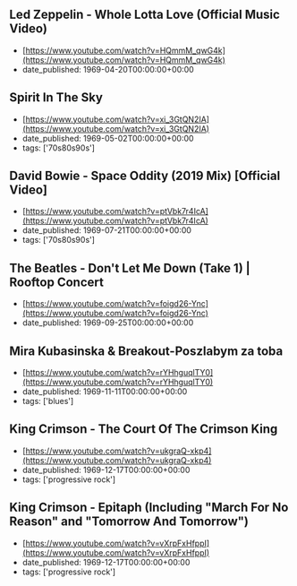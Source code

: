  ## Led Zeppelin - Whole Lotta Love (Official Music Video)
 - [https://www.youtube.com/watch?v=HQmmM_qwG4k](https://www.youtube.com/watch?v=HQmmM_qwG4k)
 - date_published: 1969-04-20T00:00:00+00:00

 ## Spirit In The Sky
 - [https://www.youtube.com/watch?v=xi_3GtQN2IA](https://www.youtube.com/watch?v=xi_3GtQN2IA)
 - date_published: 1969-05-02T00:00:00+00:00
 - tags: ['70s80s90s']

 ## David Bowie - Space Oddity (2019 Mix) [Official Video]
 - [https://www.youtube.com/watch?v=ptVbk7r4IcA](https://www.youtube.com/watch?v=ptVbk7r4IcA)
 - date_published: 1969-07-21T00:00:00+00:00
 - tags: ['70s80s90s']

 ## The Beatles - Don't Let Me Down (Take 1) | Rooftop Concert
 - [https://www.youtube.com/watch?v=foigd26-Ync](https://www.youtube.com/watch?v=foigd26-Ync)
 - date_published: 1969-09-25T00:00:00+00:00

 ## Mira Kubasinska & Breakout-Poszlabym za toba
 - [https://www.youtube.com/watch?v=rYHhguqlTY0](https://www.youtube.com/watch?v=rYHhguqlTY0)
 - date_published: 1969-11-11T00:00:00+00:00
 - tags: ['blues']

 ## King Crimson - The Court Of The Crimson King
 - [https://www.youtube.com/watch?v=ukgraQ-xkp4](https://www.youtube.com/watch?v=ukgraQ-xkp4)
 - date_published: 1969-12-17T00:00:00+00:00
 - tags: ['progressive rock']

 ## King Crimson - Epitaph (Including "March For No Reason" and "Tomorrow And Tomorrow")
 - [https://www.youtube.com/watch?v=vXrpFxHfppI](https://www.youtube.com/watch?v=vXrpFxHfppI)
 - date_published: 1969-12-17T00:00:00+00:00
 - tags: ['progressive rock']

